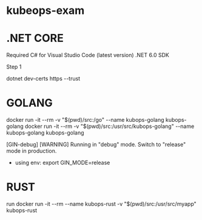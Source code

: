 # kubeops-exam

# .NET CORE

Required
C# for Visual Studio Code (latest version)
.NET 6.0 SDK

Step 1

dotnet dev-certs https --trust

# GOLANG

docker run -it --rm -v "$(pwd)/src:/go" --name kubops-golang kubops-golang
docker run -it --rm -v "$(pwd)/src:/usr/src/kubops-golang" --name kubops-golang kubops-golang

[GIN-debug] [WARNING] Running in "debug" mode. Switch to "release" mode in production.
 - using env:   export GIN_MODE=release
 
# RUST

run docker run -it --rm --name kubops-rust -v "$(pwd)/src:/usr/src/myapp" kubops-rust